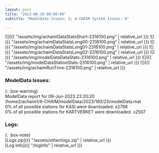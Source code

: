 ```yaml
---
layout: post
title: "2023-06-10 00:00:00"
subtitle: "ModelData Issues: 2; A-CHAIM System Issues: 0"

---
```


![]({{ "/assets/img/achaimDataStatsShort-2316100.png" | relative_url }})
![]({{ "/assets/img/achaimDataStatsLong00-2316100.png" | relative_url }})
![]({{ "/assets/img/achaimDataStatsLong01-2316100.png" | relative_url }})
![]({{ "/assets/img/achaimDataStatsLong02-2316100.png" | relative_url }})
![]({{ "/assets/img/modelDataDataStats-2316100.png" | relative_url }})
![]({{ "/assets/img/modelDataStationStats-2316100.png" | relative_url }})
![]({{ "/assets/img/achaimRunTime-2316100.png" | relative_url }})


### ModelData Issues:  
  
{: .box-warning}  
 ModelData report for 09-Jun-2023 23:20:20   
 /home2/achaim1/A-CHAIM/modelData/2023/160/23/modelData.mat   
 0% of all possible stations for KASI were downloaded. x2798   
 0% of all possible stations for KARTVERKET were downloaded. x2507   
  


### Logs:  
  
{: .box-note}  
[Logs.zip]({{ "/assets/other/logs.zip" | relative_url }})  
[Log Info]({{ "/logInfo" | relative_url }})  
